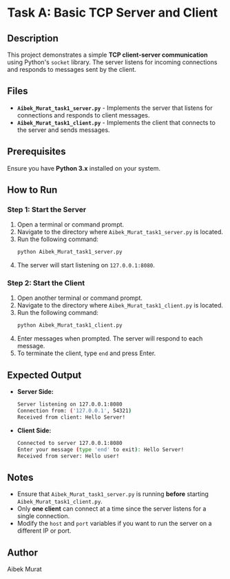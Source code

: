 # Task A: Basic TCP Server and Client

## Description
This project demonstrates a simple **TCP client-server communication** using Python's `socket` library. The server listens for incoming connections and responds to messages sent by the client.

## Files
- **`Aibek_Murat_task1_server.py`** - Implements the server that listens for connections and responds to client messages.
- **`Aibek_Murat_task1_client.py`** - Implements the client that connects to the server and sends messages.

## Prerequisites
Ensure you have **Python 3.x** installed on your system.

## How to Run

### Step 1: Start the Server
1. Open a terminal or command prompt.
2. Navigate to the directory where `Aibek_Murat_task1_server.py` is located.
3. Run the following command:
   ```sh
   python Aibek_Murat_task1_server.py
   ```
4. The server will start listening on `127.0.0.1:8080`.

### Step 2: Start the Client
1. Open another terminal or command prompt.
2. Navigate to the directory where `Aibek_Murat_task1_client.py` is located.
3. Run the following command:
   ```sh
   python Aibek_Murat_task1_client.py
   ```
4. Enter messages when prompted. The server will respond to each message.
5. To terminate the client, type `end` and press Enter.

## Expected Output
- **Server Side:**
  ```sh
  Server listening on 127.0.0.1:8080
  Connection from: ('127.0.0.1', 54321)
  Received from client: Hello Server!
  ```
- **Client Side:**
  ```sh
  Connected to server 127.0.0.1:8080
  Enter your message (type 'end' to exit): Hello Server!
  Received from server: Hello user!
  ```

## Notes
- Ensure that `Aibek_Murat_task1_server.py` is running **before** starting `Aibek_Murat_task1_client.py`.
- Only **one client** can connect at a time since the server listens for a single connection.
- Modify the `host` and `port` variables if you want to run the server on a different IP or port.


## Author
Aibek Murat

